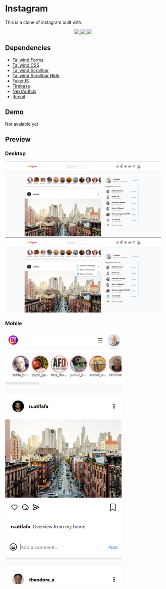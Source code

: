 # Instagram
This is a clone of instagram built with:

<p align="center">
<a href='https://nextjs.org/'>
<img src='https://img.shields.io/badge/next.js-000000?style=for-the-badge&logo=nextdotjs&logoColor=white'>
</a>
<a href='https://tailwindcss.com/'>
<img src='https://img.shields.io/badge/Tailwind_CSS-38B2AC?style=for-the-badge&logo=tailwind-css&logoColor=white'>
</a>
<a href='https://firebase.google.com/'>
<img src='https://img.shields.io/badge/firebase-ffca28?style=for-the-badge&logo=firebase&logoColor=black'>
</a>

</p>


## Dependencies
- [Tailwind Forms](https://github.com/tailwindlabs/tailwindcss-forms)
- [Tailwind CSS](https://tailwindcss.com/)
- [Tailwind Scrollbar](https://github.com/adoxography/tailwind-scrollbar)
- [Tailwind Scrollbar Hide](https://github.com/reslear/tailwind-scrollbar-hide)
- [FakerJS](https://fakerjs.dev/)
- [Firebase](https://firebase.google.com/)
- [NextAuthJs](https://github.com/nextauthjs/next-auth)
- [Recoil](https://recoiljs.org/)

## Demo
Not avalable yet

## Preview

### Desktop
![](images/s1.png)
![](images/s3.png)

### Mobile
![](images/s2.png)

